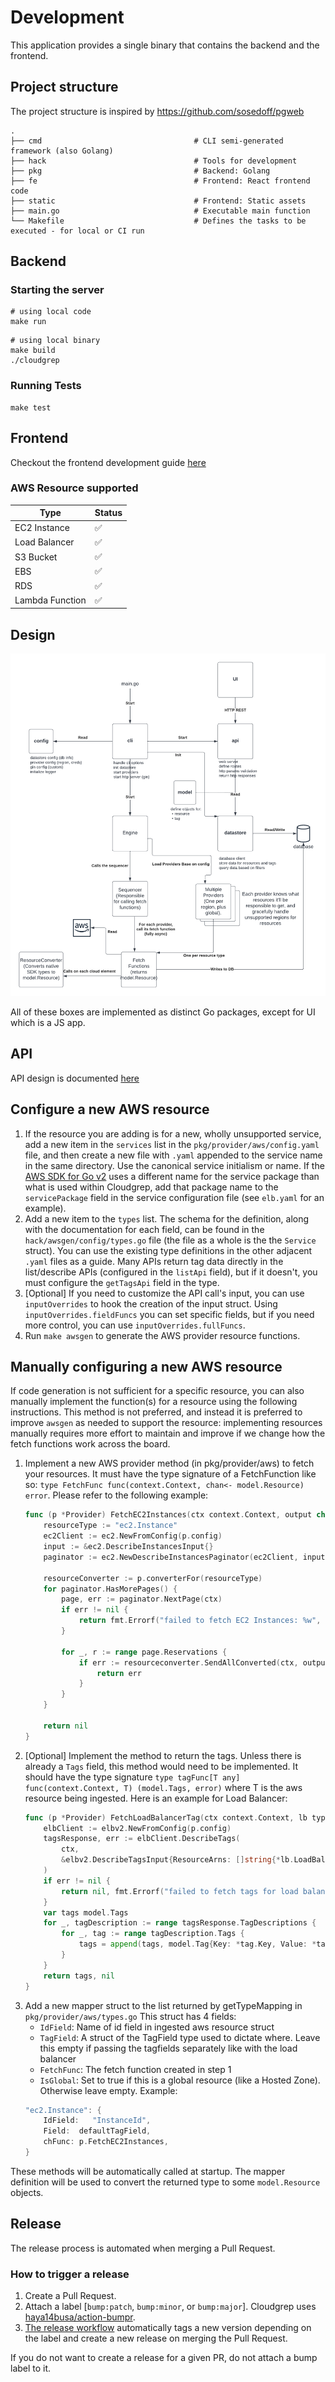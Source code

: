 # Development

This application provides a single binary that contains the backend and the frontend.

## Project structure

The project structure is inspired by https://github.com/sosedoff/pgweb

    .
    ├── cmd                                  # CLI semi-generated framework (also Golang)
    ├── hack                                 # Tools for development
    ├── pkg                                  # Backend: Golang
    ├── fe                                   # Frontend: React frontend code
    ├── static                               # Frontend: Static assets
    ├── main.go                              # Executable main function
    └── Makefile                             # Defines the tasks to be executed - for local or CI run

## Backend

### Starting the server

```shell
# using local code
make run
```

```shell
# using local binary
make build
./cloudgrep
```

### Running Tests

```shell
make test
```

## Frontend
Checkout the frontend development guide [here](https://github.com/run-x/cloudgrep/blob/main/fe/README.md)

### AWS Resource supported

| Type            |  Status |
|-----------------| ----------- |
| EC2 Instance    |  :white_check_mark: |
| Load Balancer   |  :white_check_mark: |
| S3 Bucket       |  :white_check_mark: |
| EBS             |  :white_check_mark: |
| RDS             |  :white_check_mark: |
| Lambda Function |  :white_check_mark: |

## Design

![design diagram](img/cloudgrep-design.png)

All of these boxes are implemented as distinct Go packages, except for UI which is a JS app.

## API
API design is documented [here](https://github.com/run-x/cloudgrep/blob/main/API.md)

## Configure a new AWS resource
1. If the resource you are adding is for a new, wholly unsupported service, add a new item in the `services` list in the `pkg/provider/aws/config.yaml` file, and then create a new file with `.yaml` appended to the service name in the same directory.
    Use the canonical service initialism or name.
    If the [AWS SDK for Go v2](https://pkg.go.dev/github.com/aws/aws-sdk-go-v2) uses a different name for the service package than what is used within Cloudgrep, add that package name to the `servicePackage` field in the service configuration file (see `elb.yaml` for an example).
2. Add a new item to the `types` list.
    The schema for the definition, along with the documentation for each field, can be found in the `hack/awsgen/config/types.go` file (the file as a whole is the the `Service` struct).
    You can use the existing type definitions in the other adjacent `.yaml` files as a guide.
    Many APIs return tag data directly in the list/describe APIs (configured in the `listApi` field), but if it doesn't,
    you must configure the `getTagsApi` field in the type.
3. \[Optional\] If you need to customize the API call's input, you can use `inputOverrides` to hook the creation of the input struct.
    Using `inputOverrides.fieldFuncs` you can set specific fields, but if you need more control, you can use `inputOverrides.fullFuncs`.
4. Run `make awsgen` to generate the AWS provider resource functions.

## Manually configuring a new AWS resource
If code generation is not sufficient for a specific resource, you can also manually implement the function(s) for a resource using the following instructions.
This method is not preferred, and instead it is preferred to improve `awsgen` as needed to support the resource:
implementing resources manually requires more effort to maintain and improve if we change how the fetch functions work across the board.

1. Implement a new AWS provider method (in pkg/provider/aws) to fetch your resources. It must have the type
   signature of a FetchFunction like so: `type FetchFunc func(context.Context, chan<- model.Resource) error`.
   Please refer to the following example:
   ```go
   func (p *Provider) FetchEC2Instances(ctx context.Context, output chan<- model.Resource) error {
       resourceType := "ec2.Instance"
       ec2Client := ec2.NewFromConfig(p.config)
       input := &ec2.DescribeInstancesInput{}
       paginator := ec2.NewDescribeInstancesPaginator(ec2Client, input)

       resourceConverter := p.converterFor(resourceType)
       for paginator.HasMorePages() {
           page, err := paginator.NextPage(ctx)
           if err != nil {
               return fmt.Errorf("failed to fetch EC2 Instances: %w", err)
           }

           for _, r := range page.Reservations {
               if err := resourceconverter.SendAllConverted(ctx, output, resourceConverter, r.Instances); err != nil {
                   return err
               }
           }
       }

       return nil
   }
   ```
2. [Optional] Implement the method to return the tags. Unless there is already a `Tags` field, this method would need
    to be implemented. It should have the type signature `type tagFunc[T any] func(context.Context, T) (model.Tags, error)`
    where T is the aws resource being ingested. Here is an example for Load Balancer:
   ```go
   func (p *Provider) FetchLoadBalancerTag(ctx context.Context, lb types.LoadBalancer) (model.Tags, error) {
       elbClient := elbv2.NewFromConfig(p.config)
       tagsResponse, err := elbClient.DescribeTags(
           ctx,
           &elbv2.DescribeTagsInput{ResourceArns: []string{*lb.LoadBalancerArn}},
       )
       if err != nil {
           return nil, fmt.Errorf("failed to fetch tags for load balancer %v: %w", *lb.LoadBalancerArn, err)
       }
       var tags model.Tags
       for _, tagDescription := range tagsResponse.TagDescriptions {
           for _, tag := range tagDescription.Tags {
               tags = append(tags, model.Tag{Key: *tag.Key, Value: *tag.Value})
           }
       }
       return tags, nil
   }
    ```
3. Add a new mapper struct to the list returned by getTypeMapping in `pkg/provider/aws/types.go`
   This struct has 4 fields:
   * `IdField`: Name of id field in ingested aws resource struct
   * `TagField`: A struct of the TagField type used to dictate where. Leave this empty if passing the tagfields separately like with the load balancer
   * `FetchFunc`: The fetch function created in step 1
   * `IsGlobal`: Set to true if this is a global resource (like a Hosted Zone). Otherwise leave empty.
   Example:
   ```go
   "ec2.Instance": {
       IdField:   "InstanceId",
       Field:  defaultTagField,
       chFunc: p.FetchEC2Instances,
   }
   ```


These methods will be automatically called at startup.
The mapper definition will be used to convert the returned type to some `model.Resource` objects.

## Release

The release process is automated when merging a Pull Request.

### How to trigger a release

1. Create a Pull Request.
1. Attach a label [`bump:patch`, `bump:minor`, or `bump:major`]. Cloudgrep uses [haya14busa/action-bumpr](https://github.com/haya14busa/action-bumpr).
1. [The release workflow](.github/workflows/release.yml) automatically tags a
   new version depending on the label and create a new release on merging the
   Pull Request.

If you do not want to create a release for a given PR, do not attach a bump label to it.
